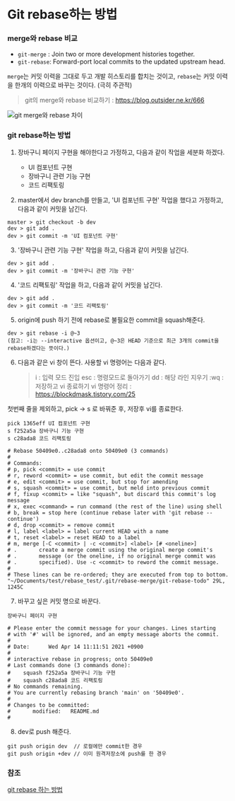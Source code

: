 # Git rebase하는 방법

### merge와 rebase 비교

-   `git-merge` : Join two or more development histories together.
-   `git-rebase`: Forward-port local commits to the updated upstream head.

`merge`는 커밋 이력을 그대로 두고 개발 히스토리를 합치는 것이고,
`rebase`는 커밋 이력을 한개의 이력으로 바꾸는 것이다. (극히 주관적)

> git의 merge와 rebase 비교하기 : https://blog.outsider.ne.kr/666

![git merge와 rebase 차이](https://images.velog.io/images/bongjoki/post/555e67a2-7b82-4f35-b927-ccba5dfb5cad/1_eZrqyYU4d-M92fvN95L5jw.png)

### git rebase하는 방법

1. 장바구니 페이지 구현을 해야한다고 가정하고, 다음과 같이 작업을 세분화 하겠다.

    - UI 컴포넌트 구현
    - 장바구니 관련 기능 구현
    - 코드 리팩토링

2. master에서 dev branch를 만들고, 'UI 컴포넌트 구현' 작업을 했다고 가정하고, 다음과 같이 커밋을 남긴다.

```shell
master > git checkout -b dev
dev > git add .
dev > git commit -m 'UI 컴포넌트 구현'
```

3. '장바구니 관련 기능 구현' 작업을 하고, 다음과 같이 커밋을 남긴다.

```shell
dev > git add .
dev > git commit -m '장바구니 관련 기능 구현'
```

4. '코드 리팩토링' 작업을 하고, 다음과 같이 커밋을 남긴다.

```shell
dev > git add .
dev > git commit -m '코드 리팩토링'
```

5. origin에 push 하기 전에 rebase로 불필요한 commit을 squash해준다.

```shell
dev > git rebase -i @~3
(참고: -i는 --interactive 옵션이고, @~3은 HEAD 기준으로 최근 3개의 commit을 rebase하겠다는 뜻이다.)
```

6. 다음과 같은 vi 창이 뜬다. 사용할 vi 명령어는 다음과 같다.
    > i : 입력 모드 진입
    > esc : 명령모드로 돌아가기
    > dd : 해당 라인 지우기
    > :wq : 저장하고 vi 종료하기
    > vi 명령어 정리 : https://blockdmask.tistory.com/25

첫번째 줄을 제외하고, pick -> s 로 바꿔준 후, 저장후 vi를 종료한다.

```shell
pick 1365eff UI 컴포넌트 구현
s f252a5a 장바구니 기능 구현
s c28ada8 코드 리팩토링

# Rebase 50409e0..c28ada8 onto 50409e0 (3 commands)
#
# Commands:
# p, pick <commit> = use commit
# r, reword <commit> = use commit, but edit the commit message
# e, edit <commit> = use commit, but stop for amending
# s, squash <commit> = use commit, but meld into previous commit
# f, fixup <commit> = like "squash", but discard this commit's log message
# x, exec <command> = run command (the rest of the line) using shell
# b, break = stop here (continue rebase later with 'git rebase --continue')
# d, drop <commit> = remove commit
# l, label <label> = label current HEAD with a name
# t, reset <label> = reset HEAD to a label
# m, merge [-C <commit> | -c <commit>] <label> [# <oneline>]
# .       create a merge commit using the original merge commit's
# .       message (or the oneline, if no original merge commit was
# .       specified). Use -c <commit> to reword the commit message.
#
# These lines can be re-ordered; they are executed from top to bottom.
"~/Documents/test/rebase_test/.git/rebase-merge/git-rebase-todo" 29L, 1245C
```

7. 바꾸고 싶은 커밋 명으로 바꾼다.

```shell
장바구니 페이지 구현

# Please enter the commit message for your changes. Lines starting
# with '#' will be ignored, and an empty message aborts the commit.
#
# Date:      Wed Apr 14 11:11:51 2021 +0900
#
# interactive rebase in progress; onto 50409e0
# Last commands done (3 commands done):
#    squash f252a5a 장바구니 기능 구현
#    squash c28ada8 코드 리팩토링
# No commands remaining.
# You are currently rebasing branch 'main' on '50409e0'.
#
# Changes to be committed:
#       modified:   README.md
#

```

8.  dev로 push 해준다.

```
git push origin dev  // 로컬에만 commit한 경우
git push origin +dev // 이미 원격저장소에 push를 한 경우
```

### 참조

[git rebase 하는 방법](https://flyingsquirrel.medium.com/git-rebase-%ED%95%98%EB%8A%94-%EB%B0%A9%EB%B2%95-ce6816fa859d)
